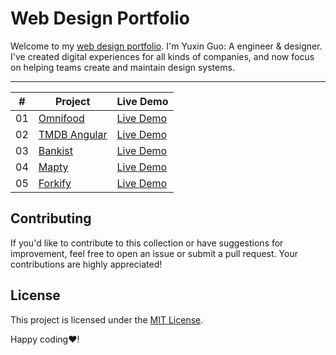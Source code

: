 # Web Design Portfolio

Welcome to my [web design portfolio](https://timothyguo86.github.io/web-design-portfolio/). I'm Yuxin Guo: A engineer &
designer. I've created digital experiences for all kinds of companies, and now focus on helping teams create and
maintain design systems.

---

| #  | Project                                                                             | Live Demo                                                                  |
|:--:|-------------------------------------------------------------------------------------|----------------------------------------------------------------------------|
| 01 | [Omnifood](https://github.com/timothyguo86/web-design-portfolio/tree/main/Omnifood) | [Live Demo](https://timothyguo86.github.io/web-design-portfolio/Omnifood/) |
| 02 | [TMDB Angular](https://github.com/timothyguo86/tmdb-angular)                        | [Live Demo](https://timothyguo86.github.io/tmdb-angular/)                  |
| 03 | [Bankist](https://github.com/timothyguo86/web-design-portfolio/tree/main/Bankist)   | [Live Demo](https://timothyguo86.github.io/web-design-portfolio/Bankist/)  |
| 04 | [Mapty](https://github.com/timothyguo86/web-design-portfolio/tree/main/Mapty)       | [Live Demo](https://timothyguo86.github.io/web-design-portfolio/Mapty/)    |
| 05 | [Forkify](https://github.com/timothyguo86/web-design-portfolio/tree/main/Forkify)   | [Live Demo](https://timothyguo86.github.io/web-design-portfolio/Forkify/)  |

## Contributing

If you'd like to contribute to this collection or have suggestions for improvement, feel free to open an issue or submit
a pull request. Your contributions are highly appreciated!

## License

This project is licensed under the [MIT License](./LICENSE).

Happy coding❤️!
